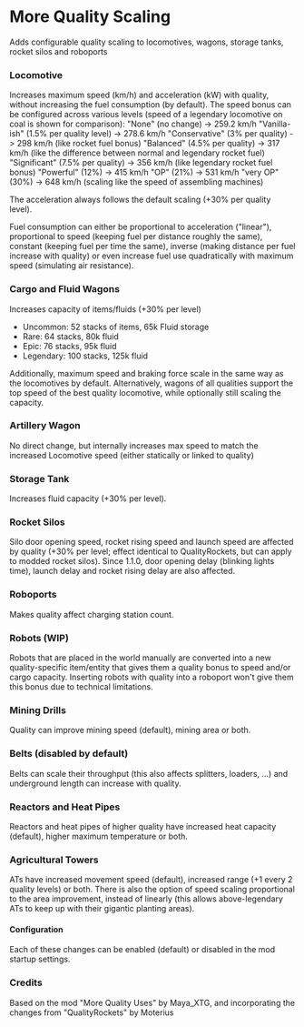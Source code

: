 # More Quality Scaling

Adds configurable quality scaling to locomotives, wagons, storage tanks, rocket silos and roboports

### Locomotive

Increases maximum speed (km/h) and acceleration (kW) with quality, without increasing the fuel consumption (by default).
The speed bonus can be configured across various levels (speed of a legendary locomotive on coal is shown for comparison):
"None" (no change) -> 259.2 km/h
"Vanilla-ish" (1.5% per quality level) -> 278.6 km/h
"Conservative" (3% per quality) -> 298 km/h (like rocket fuel bonus)
"Balanced" (4.5% per quality) -> 317 km/h (like the difference between normal and legendary rocket fuel)
"Significant" (7.5% per quality) -> 356 km/h (like legendary rocket fuel bonus)
"Powerful" (12%) -> 415 km/h
"OP" (21%) -> 531 km/h
"very OP" (30%) -> 648 km/h (scaling like the speed of assembling machines)

The acceleration always follows the default scaling (+30% per quality level).

Fuel consumption can either be proportional to acceleration ("linear"), proportional to speed (keeping fuel per distance roughly the same), constant (keeping fuel per time the same), inverse (making distance per fuel increase with quality) or even increase fuel use quadratically with maximum speed (simulating air resistance).

### Cargo and Fluid Wagons

Increases capacity of items/fluids (+30% per level)
- Uncommon: 52 stacks of items, 65k Fluid storage
- Rare: 64 stacks, 80k fluid
- Epic: 76 stacks, 95k fluid
- Legendary: 100 stacks, 125k fluid

Additionally, maximum speed and braking force scale in the same way as the locomotives by default.
Alternatively, wagons of all qualities support the top speed of the best quality locomotive, while optionally still scaling the capacity.

### Artillery Wagon

No direct change, but internally increases max speed to match the increased Locomotive speed (either statically or linked to quality)

### Storage Tank

Increases fluid capacity (+30% per level).

### Rocket Silos

Silo door opening speed, rocket rising speed and launch speed are affected by quality (+30% per level; effect identical to QualityRockets, but can apply to modded rocket silos). Since 1.1.0, door opening delay (blinking lights time), launch delay and rocket rising delay are also affected.

### Roboports

Makes quality affect charging station count.

### Robots (WIP)

Robots that are placed in the world manually are converted into a new quality-specific item/entity that gives them a quality bonus to speed and/or cargo capacity.
Inserting robots with quality into a roboport won't give them this bonus due to technical limitations.

### Mining Drills

Quality can improve mining speed (default), mining area or both.

### Belts (disabled by default)

Belts can scale their throughput (this also affects splitters, loaders, ...) and underground length can increase with quality.

### Reactors and Heat Pipes

Reactors and heat pipes of higher quality have increased heat capacity (default), higher maximum temperature or both.

### Agricultural Towers

ATs have increased movement speed (default), increased range (+1 every 2 quality levels) or both. There is also the option of speed scaling proportional to the area improvement, instead of linearly (this allows above-legendary ATs to keep up with their gigantic planting areas).

#### Configuration

Each of these changes can be enabled (default) or disabled in the mod startup settings.


### Credits
Based on the mod "More Quality Uses" by Maya_XTG, and incorporating the changes from "QualityRockets" by Moterius